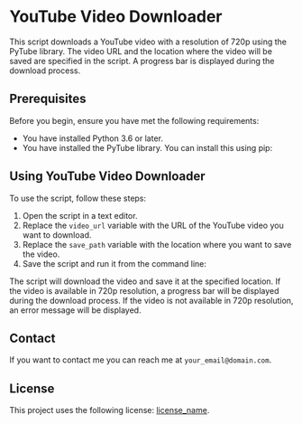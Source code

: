 # YouTube Video Downloader

This script downloads a YouTube video with a resolution of 720p using the PyTube library. The video URL and the location where the video will be saved are specified in the script. A progress bar is displayed during the download process.

## Prerequisites

Before you begin, ensure you have met the following requirements:

* You have installed Python 3.6 or later.
* You have installed the PyTube library. You can install this using pip:

## Using YouTube Video Downloader

To use the script, follow these steps:

1. Open the script in a text editor.
2. Replace the `video_url` variable with the URL of the YouTube video you want to download.
3. Replace the `save_path` variable with the location where you want to save the video.
4. Save the script and run it from the command line:

The script will download the video and save it at the specified location. If the video is available in 720p resolution, a progress bar will be displayed during the download process. If the video is not available in 720p resolution, an error message will be displayed.

## Contact

If you want to contact me you can reach me at `your_email@domain.com`.

## License

This project uses the following license: [license_name](https://github.com/deividuska/YouTubeVideoDownloader/blob/main/LICENSE).

